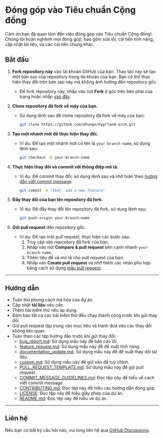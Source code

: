# Đóng góp vào Tiêu chuẩn Cộng đồng

Cảm ơn bạn đã quan tâm đến việc đóng góp vào Tiêu chuẩn Cộng đồng! Chúng tôi hoan nghênh mọi đóng góp, bao gồm sửa lỗi, cải tiến tính năng, cập nhật tài liệu, và các cải tiến chung khác.

## Bắt đầu

1. **Fork repository này** vào tài khoản GitHub của bạn. Thao tác này sẽ tạo một bản sao của repository trong tài khoản của bạn. Bạn có thể thực hiện thay đổi trên bản sao này mà không ảnh hưởng đến repository gốc.  
   - Để fork repository này, nhấp vào nút **Fork** ở góc trên bên phải của trang hoặc nhấp [vào đây](https://github.com/dhungx/hyprland-arch/fork).

2. **Clone repository đã fork về máy của bạn.**  
   - Sử dụng lệnh sau để clone repository đã fork về máy của bạn:

     ```bash
     git clone https://github.com/dhungx/hyprland-arch.git
     ```

3. **Tạo một nhánh mới để thực hiện thay đổi.**  
   - Ví dụ: Để tạo một nhánh mới có tên là `your-branch-name`, sử dụng lệnh sau:

     ```bash
     git checkout -b your-branch-name
     ```

4. **Thực hiện thay đổi và commit với thông điệp mô tả.**  
   - Ví dụ: Để commit thay đổi, sử dụng lệnh sau và nhớ tuân theo [hướng dẫn viết commit message](https://github.com/dhungx/hyprland-arch/blob/main/COMMIT_MESSAGE_GUIDELINES.md).

     ```bash
     git commit -m "feat: add a new feature"
     ```

5. **Đẩy thay đổi của bạn lên repository đã fork.**  
   - Ví dụ: Để đẩy thay đổi lên repository đã fork, sử dụng lệnh sau:

     ```bash
     git push origin your-branch-name
     ```

6. **Gửi pull request** đến repository gốc.  
   - Ví dụ: Để tạo một pull request, thực hiện các bước sau:
     1. Truy cập vào repository đã fork của bạn.
     2. Nhấp vào nút **Compare & pull request** bên cạnh nhánh `your-branch-name`.
     3. Thêm tiêu đề và mô tả cho pull request của bạn.
     4. Nhấp vào **Create pull request** và nhớ thêm các nhãn phù hợp bằng cách sử dụng [mẫu pull request](https://github.com/dhungx/hyprland-arch/blob/templates/.github/PULL_REQUEST_TEMPLATE.md).

---

## Hướng dẫn

- Tuân thủ phong cách mã hóa của dự án.
- Cập nhật **tài liệu** nếu cần.
- Thêm bài kiểm thử nếu áp dụng.
- Đảm bảo tất cả các bài kiểm thử đều chạy thành công trước khi gửi thay đổi.
- Giữ pull request tập trung vào mục tiêu và tránh đưa vào các thay đổi không liên quan.
- Tuân theo các tệp hướng dẫn trước khi gửi thay đổi:
  - [bug_report.md](https://github.com/dhungx/hyprland-arch/blob/main/.github/ISSUE_TEMPLATE/bug_report.md): Sử dụng mẫu này để báo cáo lỗi.
  - [feature_request.md](https://github.com/dhungx/hyprland-arch/blob/main/.github/ISSUE_TEMPLATE/feature_request.md): Sử dụng mẫu này để đề xuất tính năng.
  - [documentation_update.md](https://github.com/dhungx/hyprland-arch/blob/main/.github/ISSUE_TEMPLATE/documentation_update.md): Sử dụng mẫu này để đề xuất thay đổi tài liệu.
  - [custom.md](https://github.com/dhungx/hyprland-arch/blob/main/.github/ISSUE_TEMPLATE/custom.md): Sử dụng mẫu này để gửi vấn đề tuỳ chỉnh.
  - [PULL_REQUEST_TEMPLATE.md](https://github.com/dhungx/hyprland-arch/blob/main/.github/PULL_REQUEST_TEMPLATE.md): Sử dụng mẫu này để gửi pull request.
  - [COMMIT_MESSAGE_GUIDELINES.md](https://github.com/dhungx/hyprland-arch/blob/main/COMMIT_MESSAGE_GUIDELINES.md): Đọc tệp này để hiểu về cách viết commit message.
  - [CONTRIBUTING.md](https://github.com/dhungx/hyprland-arch/blob/main/CONTRIBUTING.md): Đọc tệp này để hiểu các hướng dẫn đóng góp.
  - [LICENSE](https://github.com/dhungx/hyprland-arch/blob/main/LICENSE): Đọc tệp này để hiểu giấy phép của dự án.
  - [README.md](https://github.com/dhungx/hyprland-arch/blob/main/README.md): Đọc tệp này để hiểu về dự án.

---

## Liên hệ

Nếu bạn có bất kỳ câu hỏi nào, vui lòng liên hệ qua [GitHub Discussions](https://github.com/dhungx/hyprland-arch/discussions).
